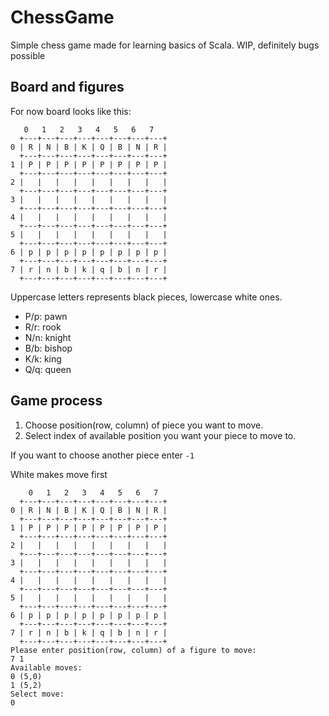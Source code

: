 # ChessGame
Simple chess game made for learning basics of Scala. WIP, definitely bugs possible

## Board and figures
For now board looks like this:

 ```
    0   1   2   3   4   5   6   7
   +---+---+---+---+---+---+---+---+
0 | R | N | B | K | Q | B | N | R |
   +---+---+---+---+---+---+---+---+
1 | P | P | P | P | P | P | P | P |
   +---+---+---+---+---+---+---+---+
2 |   |   |   |   |   |   |   |   |
   +---+---+---+---+---+---+---+---+
3 |   |   |   |   |   |   |   |   |
   +---+---+---+---+---+---+---+---+
4 |   |   |   |   |   |   |   |   |
   +---+---+---+---+---+---+---+---+
5 |   |   |   |   |   |   |   |   |
   +---+---+---+---+---+---+---+---+
6 | p | p | p | p | p | p | p | p |
   +---+---+---+---+---+---+---+---+
7 | r | n | b | k | q | b | n | r |
   +---+---+---+---+---+---+---+---+
  ```
  
Uppercase letters represents black pieces, lowercase white ones.

* P/p: pawn
* R/r: rook
* N/n: knight
* B/b: bishop
* K/k: king
* Q/q: queen

## Game process
1. Choose position(row, column) of piece you want to move.
2. Select index of available position you want your piece to move to.

If you want to choose another piece enter `-1`

White makes move first
```
    0   1   2   3   4   5   6   7
  +---+---+---+---+---+---+---+---+
0 | R | N | B | K | Q | B | N | R |
  +---+---+---+---+---+---+---+---+
1 | P | P | P | P | P | P | P | P |
  +---+---+---+---+---+---+---+---+
2 |   |   |   |   |   |   |   |   |
  +---+---+---+---+---+---+---+---+
3 |   |   |   |   |   |   |   |   |
  +---+---+---+---+---+---+---+---+
4 |   |   |   |   |   |   |   |   |
  +---+---+---+---+---+---+---+---+
5 |   |   |   |   |   |   |   |   |
  +---+---+---+---+---+---+---+---+
6 | p | p | p | p | p | p | p | p |
  +---+---+---+---+---+---+---+---+
7 | r | n | b | k | q | b | n | r |
  +---+---+---+---+---+---+---+---+
Please enter position(row, column) of a figure to move: 
7 1
Available moves:
0 (5,0)
1 (5,2)
Select move: 
0
```
